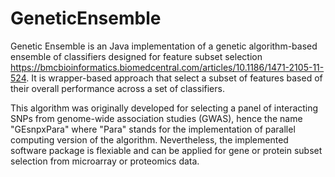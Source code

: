 # GeneticEnsemble

Genetic Ensemble is an Java implementation of a genetic algorithm-based ensemble of classifiers designed for feature subset selection https://bmcbioinformatics.biomedcentral.com/articles/10.1186/1471-2105-11-524. It is wrapper-based approach that select a subset of features based of their overall performance across a set of classifiers. 

This algorithm was originally developed for selecting a panel of interacting SNPs from genome-wide association studies (GWAS), hence the name "GEsnpxPara" where "Para" stands for the implementation of parallel computing version of the algorithm. Nevertheless, the implemented software package is flexiable and can be applied for gene or protein subset selection from microarray or proteomics data.

